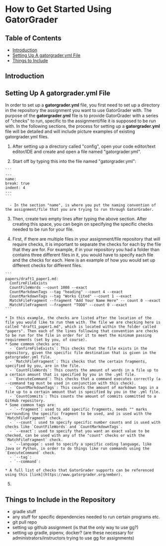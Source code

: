 # How to Get Started Using GatorGrader

## Table of Contents
* [Introduction](#Introduction)
* [Setting Up A gatorgrader.yml File](#Setting-Up-A-gatorgraderyml-File)
* [Things to Include](#Things-to-Include)

## Introduction

## Setting Up A gatorgrader.yml File

  In order to set up a **gatorgrader.yml** file, you first need to set up a directory in the repository the assignment you want to use GatorGrader with. The purpose of the **gatorgrader.yml** file is to provide GatorGrader with a series of "checks" to run, specific to the assignment/file it is supposed to be run with. In the following sections, the process for setting up a **gatorgrader.yml** file will be detailed and will include picture examples of existing gatorgrader.yml files.

  1. After setting up a directory called "config", open your code editor/text editor/IDE and create and open a file named "gatorgrader.yml".

  2. Start off by typing this into the file named "gatorgrader.yml":

  
    ```
    ---
    name:
    break: true
    indent: 4
    ---
    ```

      - In the section "name", is where you put the naming convention of the assignment/file that you are trying to run through GatorGrader.

  3. Then, create two empty lines after typing the above section. After creating this space, you can begin on specifying the specific checks needed to be run for your file.

  4. First, if there are multiple files in your assignment/file repository that will require checks, it is important to separate the checks for each by the file that they are for. For example, if in your repository you had a folder than contains three different files in it, you would have to specify each file and the checks for each. Here is an example of how you would set up different checks for different files.

    ```
    papers/draft1_paper1.md:
      ConfirmFileExists
      CountFileWords --count 1000 --exact
      CountMarkdownTags --tag "heading" --count 4 --exact
      CountMarkdownTags --tag "Works Cited" --count 1 --exact
      MatchFileFragment --fragment "Add Your Name Here" -- count 0 --exact
      MatchFileFragment --fragment "TODO" --count 0 --exact
    ```

    * In this example, the checks are listed after the location of the file you would like to run them with. The file we are checking here is called "draft1_paper1.md", which is located within the folder called "papers". Then each of the lines following that convention are checks to be run for the file in order for it to meet the minimum passing requirements (set by you, of course).
    * Some common checks are:
      - `ConfirmFileExists`: This checks that the file exists in the repository, given the specific file destination that is given in the gatorgrader.yml file.
      - `MatchFileFragment`: This checks that the certain fragments, specified by you, are in the file.
      - `CountFileWords`: This counts the amount of words in a file up to a certain amount that is specified by you in the .yml file.
      - `ExecuteCommand`: This checks that a command executes correctly (a --command tag must be used in conjunction with this check).
      - `CountMarkdownTags`: This counts the amount of markdown tags in a file up to a certain amount that is specified by you in the .yml file.
      - `CountCommits`: This counts the amount of commits committed to a GitHub repository.
    * Some common tags are:
      - `--fragment`: used to add specific fragments, needs "" marks surrounding the specific fragment to be used, and is used with the `MatchFileFragment` check.
      - `--count`: used to specify specific number counts and is used with checks like `CountFileWords` and `CountMarkdownTags`.
      - `--exact`: used to specify that you want an exact value to be checked, can be used with any of the "count" checks or with the `MatchFileFragment` check.
      - `--language`: used to specify a specific coding language, like Java or Python, in order to do things like run commands using the `ExecuteCommand` check.
      - `--tag`:
      - `--command`:

    * A full list of checks that GatorGrader supports can be referenced using this [link](https://www.gatorgrader.org/ember).
    
  5. 


## Things to Include in the Repository
- gradle stuff
- any stuff for specific dependencies needed to run certain programs etc.
- git pull repo
- setting up github assignment (is that the only way to use gg?)
- setting up gradle, pipenv, docker? (are these necessary for administrators/instructors trying to use gg for assignments)
